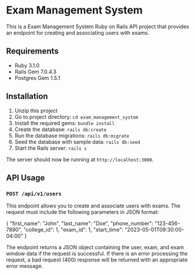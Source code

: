# Exam Management System

This is a Exam Management System Ruby on Rails API project that provides an endpoint for creating and associating users with exams.

## Requirements

- Ruby 3.1.0
- Rails Gem 7.0.4.3
- Postgres Gem 1.5.1

## Installation

1. Unzip this project
2. Go to project directory: `cd exam_management_system`
3. Install the required gems: `bundle install`
4. Create the database: `rails db:create`
5. Run the database migrations: `rails db:migrate`
6. Seed the database with sample data: `rails db:seed`
7. Start the Rails server: `rails s`

The server should now be running at `http://localhost:3000`.

## API Usage

### `POST /api/v1/users`

This endpoint allows you to create and associate users with exams. The request must include the following parameters in JSON format:

{
"first_name": "John",
"last_name": "Doe",
"phone_number": "123-456-7890",
"college_id": 1,
"exam_id": 1,
"start_time": "2023-05-01T09:30:00-04:00"
}

The endpoint returns a JSON object containing the user, exam, and exam window data if the request is successful. If there is an error processing the request, a bad request (400) response will be returned with an appropriate error message.

